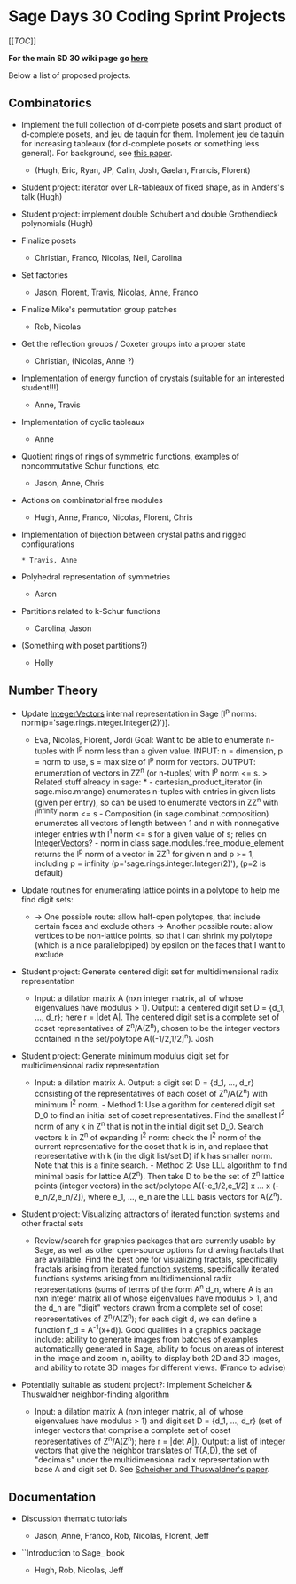

# Sage Days 30 Coding Sprint Projects

[[_TOC_]] 

**For the main SD 30 wiki page go <a href="/days30">here</a>** 

Below a list of proposed projects. 


## Combinatorics

* Implement the full collection of d-complete posets and slant product of d-complete posets, and jeu de taquin for them.  Implement jeu de taquin for increasing tableaux (for d-complete posets or something less general).  For background, see  <a class="http" href="http://www.springerlink.com.proxy.hil.unb.ca/content/j48700v65753066w/">this paper</a>. 

   * (Hugh, Eric, Ryan, JP, Calin, Josh, Gaelan, Francis, Florent) 
* Student project: iterator over LR-tableaux of fixed shape, as in Anders's talk (Hugh) 

* Student project: implement double Schubert and double Grothendieck polynomials (Hugh) 

* Finalize posets 

   * Christian, Franco, Nicolas, Neil, Carolina 
* Set factories 

   * Jason, Florent, Travis, Nicolas, Anne, Franco 
* Finalize Mike's permutation group patches 

   * Rob, Nicolas 
* Get the reflection groups / Coxeter groups into a proper state 

   * Christian, (Nicolas, Anne ?) 
* Implementation of energy function of crystals (suitable for an interested student!!!) 

   * Anne, Travis 
* Implementation of cyclic tableaux 

   * Anne 
* Quotient rings of rings of symmetric functions, examples of noncommutative Schur functions, etc. 

   * Jason, Anne, Chris 
* Actions on combinatorial free modules 

   * Hugh, Anne, Franco, Nicolas, Florent, Chris 
* Implementation of bijection between crystal paths and rigged configurations 

      * Travis, Anne 
* Polyhedral representation of symmetries 

   * Aaron 
* Partitions related to k-Schur functions 

   * Carolina, Jason 
* (Something with poset partitions?) 

   * Holly 

## Number Theory

* Update <a href="/IntegerVectors">IntegerVectors</a> internal representation in Sage [l<sup>p</sup> norms: norm(p='sage.rings.integer.Integer(2)')]. 

   * Eva, Nicolas, Florent, Jordi Goal: Want to be able to enumerate n-tuples with l<sup>p</sup> norm less than a given value.   INPUT: n = dimension, p = norm to use, s = max size of l<sup>p</sup> norm for vectors.   OUTPUT: enumeration of vectors in ZZ<sup>n</sup> (or n-tuples) with l<sup>p</sup> norm <= s. > Related stuff already in sage: 
         * - cartesian_product_iterator (in sage.misc.mrange) enumerates n-tuples with entries in given lists (given per entry), so can be used to enumerate vectors in ZZ<sup>n</sup> with l<sup>infinity</sup> norm <= s - Composition (in sage.combinat.composition) enumerates all vectors of length between 1 and n with nonnegative integer entries with l<sup>1</sup> norm <= s for a given value of s; relies on <a href="/IntegerVectors">IntegerVectors</a>? - norm in class sage.modules.free_module_element returns the l<sup>p</sup> norm of a vector in ZZ<sup>n</sup> for given n and p >= 1, including p = infinity (p='sage.rings.integer.Integer(2)'), (p=2 is default) 
* Update routines for enumerating lattice points in a polytope to help me find digit sets: 

   * -> One possible route: allow half-open polytopes, that include certain faces and exclude others -> Another possible route: allow vertices to be non-lattice points, so that I can shrink my polytope (which is a nice parallelopiped) by epsilon on the faces that I want to exclude 
* Student project: Generate centered digit set for multidimensional radix representation 

   * Input: a dilation matrix A (nxn integer matrix, all of whose eigenvalues have modulus > 1).  Output: a centered digit set D = {d_1, ..., d_r}; here r = |det A|.  The centered digit set is a complete set of coset representatives of Z<sup>n</sup>/A(Z<sup>n</sup>), chosen to be the integer vectors contained in the set/polytope A((-1/2,1/2]<sup>n</sup>). Josh 
* Student project: Generate minimum modulus digit set for multidimensional radix representation 

   * Input: a dilation matrix A.  Output: a digit set D = {d_1, ..., d_r} consisting of the representatives of each coset of Z<sup>n</sup>/A(Z<sup>n</sup>) with minimum l<sup>2</sup> norm. - Method 1: Use algorithm for centered digit set D_0 to find an initial set of coset representatives.  Find the smallest l<sup>2</sup> norm of any k in Z<sup>n</sup> that is not in the initial digit set D_0.  Search vectors k in Z<sup>n</sup> of expanding l<sup>2</sup> norm: check the l<sup>2</sup> norm of the current representative for the coset that k is in, and replace that representative with k (in the digit list/set D) if k has smaller norm.  Note that this is a finite search. - Method 2: Use LLL algorithm to find minimal basis for lattice A(Z<sup>n</sup>).  Then take D to be the set of Z<sup>n</sup> lattice points (integer vectors) in the set/polytope A((-e_1/2,e_1/2] x ... x (-e_n/2,e_n/2]), where e_1, ..., e_n are the LLL basis vectors for A(Z<sup>n</sup>). 
* Student project: Visualizing attractors of iterated function systems and other fractal sets 

   * Review/search for graphics packages that are currently usable by Sage, as well as other open-source options for drawing fractals that are available.  Find the best one for visualizing fractals, specifically fractals arising from <a class="https" href="https://secure.wikimedia.org/wikipedia/en/wiki/Iterated_function_system">iterated function systems</a>, specifically iterated functions systems arising from multidimensional radix representations (sums of terms of the form A<sup>n</sup> d_n, where A is an nxn integer matrix all of whose eigenvalues have modulus > 1, and the d_n are "digit" vectors drawn from a complete set of coset representatives of Z<sup>n</sup>/A(Z<sup>n</sup>); for each digit d, we can define a function f_d = A<sup>-1</sup>(x+d)).  Good qualities in a graphics package include: ability to generate images from batches of examples automatically generated in Sage, ability to focus on areas of interest in the image and zoom in, ability to display both 2D and 3D images, and ability to rotate 3D images for different views. (Franco to advise) 
* Potentially suitable as student project?: Implement Scheicher & Thuswaldner neighbor-finding algorithm 

   * Input: a dilation matrix A (nxn integer matrix, all of whose eigenvalues have modulus > 1) and digit set D = {d_1, ..., d_r} (set of integer vectors that comprise a complete set of coset representatives of Z<sup>n</sup>/A(Z<sup>n</sup>); here r = |det A|).  Output: a list of integer vectors that give the neighbor translates of T(A,D), the set of "decimals" under the multidimensional radix representation with base A and digit set D.  See <a class="http" href="http://citeseerx.ist.psu.edu/viewdoc/download?doi=10.1.1.141.4331&amp;rep=rep1&amp;type=pdf">Scheicher and Thuswaldner's paper</a>. 

## Documentation

* Discussion thematic tutorials 

   * Jason, Anne, Franco, Rob, Nicolas, Florent, Jeff 
* ``Introduction to Sage_ book 

   * Hugh, Rob, Nicolas, Jeff 